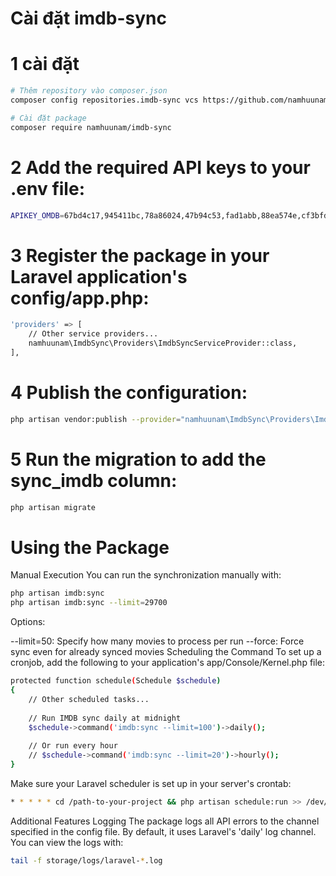 # Cài đặt imdb-sync
# 1 cài đặt
```bash
# Thêm repository vào composer.json
composer config repositories.imdb-sync vcs https://github.com/namhuunam/imdb-sync.git

# Cài đặt package
composer require namhuunam/imdb-sync
```
# 2 Add the required API keys to your .env file:
```bash
APIKEY_OMDB=67bd4c17,945411bc,78a86024,47b94c53,fad1abb,88ea574e,cf3bfd86,b4a11e90,e3e87ea2,45adcf81,d872382d,e6d1552d,8ad484ee,982646b7,21dd9d5f,57fbccb2,e4b686f0,66e65879,828f922f,c44adf85,4d521c7e,3763fcc5,141c5155,fbb7b3a0,68072fbd,fda519a7
```
# 3 Register the package in your Laravel application's config/app.php:
```bash
'providers' => [
    // Other service providers...
    namhuunam\ImdbSync\Providers\ImdbSyncServiceProvider::class,
],
```
# 4 Publish the configuration:
```bash
php artisan vendor:publish --provider="namhuunam\ImdbSync\Providers\ImdbSyncServiceProvider" --tag="config"
```
# 5 Run the migration to add the sync_imdb column:
```bash
php artisan migrate
```
# Using the Package
Manual Execution
You can run the synchronization manually with:
```bash
php artisan imdb:sync
php artisan imdb:sync --limit=29700
```
Options:

--limit=50: Specify how many movies to process per run
--force: Force sync even for already synced movies
Scheduling the Command
To set up a cronjob, add the following to your application's app/Console/Kernel.php file:
```bash
protected function schedule(Schedule $schedule)
{
    // Other scheduled tasks...
    
    // Run IMDB sync daily at midnight
    $schedule->command('imdb:sync --limit=100')->daily();
    
    // Or run every hour
    // $schedule->command('imdb:sync --limit=20')->hourly();
}
```
Make sure your Laravel scheduler is set up in your server's crontab:
```bash
* * * * * cd /path-to-your-project && php artisan schedule:run >> /dev/null 2>&1
```
Additional Features
Logging
The package logs all API errors to the channel specified in the config file. By default, it uses Laravel's 'daily' log channel. You can view the logs with:
```bash
tail -f storage/logs/laravel-*.log
```
